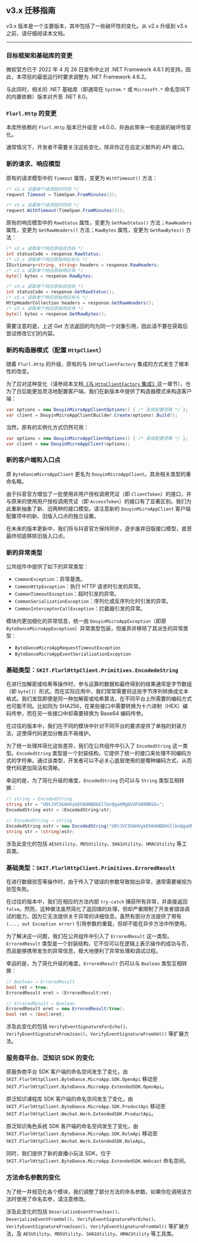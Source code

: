﻿## v3.x 迁移指南

v3.x 版本是一个主要版本，其中包括了一些破坏性的变化。从 v2.x 升级到 v3.x 之前，请仔细阅读本文档。

---

### 目标框架和基础库的变更

微软官方已于 2022 年 4 月 26 日宣布中止对 .NET Framework 4.6.1 的支持。因此，本项目的最低运行时要求调整为 .NET Framework 4.6.2。

与此同时，相关的 .NET 基础库（即通常在 `System.*` 或 `Microsoft.*` 命名空间下的内置依赖）版本对齐至 .NET 8.0。

### `Flurl.Http` 的变更

本库所依赖的 `Flurl.Http` 版本已升级至 v4.0.0，并由此带来一些底层的破坏性变化。

通常情况下，开发者不需要关注这些变化，除非你正在自定义额外的 API 接口。

### 新的请求、响应模型

原有的请求模型中的 `Timeout` 属性，变更为 `WithTimeout()` 方法：

```csharp
/* v2.x 设置单个请求超时时间 */
request.Timeout = TimeSpan.FromMinutes(2);

/* v3.x 设置单个请求超时时间 */
request.WithTimeout(TimeSpan.FromMinutes(2));
```

原有的响应模型中的 `RawStatus` 属性，变更为 `GetRawStatus()` 方法；`RawHeaders` 属性，变更为 `GetRawHeaders()` 方法；`RawBytes` 属性，变更为 `GetRawBytes()` 方法：

```csharp
/* v2.x 读取单个响应原始状态码 */
int statusCode = response.RawStatus;
/* v2.x 读取单个响应原始响应标头 */
IDictionary<string, string> headers = response.RawHeaders;
/* v2.x 读取单个响应原始响应体 */
byte[] bytes = response.RawBytes;

/* v3.x 读取单个响应原始状态码 */
int statusCode = response.GetRawStatus();
/* v3.x 读取单个响应原始响应标头 */
HttpHeaderCollection headers = response.GetRawHeaders();
/* v3.x 读取单个响应原始响应体 */
byte[] bytes = response.GetRawBytes();
```

需要注意的是，上述 Get 方法返回的均为同一个对象引用，因此请不要在获取后尝试修改它们的内容。

### 新的构造器模式（配置 `HttpClient`）

随着 `Flurl.Http` 的升级，原有的与 `IHttpClientFactory` 集成的方式发生了根本性的改变。

为了应对这种变化（请参阅本文档[《与 `HttpClientFactory` 集成》](./Advanced_HttpClientFactory.md)这一章节），也为了日后能更加灵活地配置客户端，我们在新版本中提供了构造器模式来构造客户端：

```csharp
var options = new DouyinMicroAppClientOptions() { /* 具体配置项略 */ };
var client = DouyinMicroAppClientBuilder.Create(options).Build();
```

当然，原有的实例化方式仍然可用：

```csharp
var options = new DouyinMicroAppClientOptions() { /* 具体配置项略 */ };
var client = new DouyinMicroAppClient(options);
```

### 新的客户端和入口点

原 `ByteDanceMicroAppClient` 更名为 `DouyinMicroAppClient`。其余相关类型的重命名略。

由于抖音官方增加了一批使用非用户授权调用凭证（即 `ClientToken`）的接口，并与原来的使用用户授权调用凭证（即 `AccessToken`）的接口有了显著区别。我们为此重新抽象了新、旧两种的接口模型。请注意新的 `DouyinMicroAppClient` 客户端配置项中的新、旧版入口点的独立设置。

在未来的版本更新中，我们将与抖音官方保持同步，逐步废弃旧版接口模型，直至最终彻底移除旧版入口点。

### 新的异常类型

公共组件中提供了如下的异常类型：

-   `CommonException`：异常基类。
-   `CommonHttpException`：执行 HTTP 请求时引发的异常。
-   `CommonTimeoutException`：超时引发的异常。
-   `CommonSerializationException`：序列化或反序列化时引发的异常。
-   `CommonInterceptorCallException`：拦截器引发的异常。

模块内更加细化的异常信息，统一由 `DouyinMicroAppException`（即原 `ByteDanceMicroAppException`）异常类型包装，但废弃并移除了其派生的异常类型：

-   `ByteDanceMicroAppRequestTimeoutException`
-   `ByteDanceMicroAppEventSerializationException`

### 基础类型：`SKIT.FlurlHttpClient.Primitives.EncodedeString`

在进行加解密或哈希等操作时，参与运算的数据和最终得到的结果通常是字节数组（即 `byte[]`）形式。而在实际应用中，我们常常需要将这些字节序列转换成文本格式。我们发现即便是同一种加解密或哈希算法，在不同平台上所需要的编码方式也可能不同。比如同为 SHA256，在某些接口中需要转换为十六进制（HEX）编码传参，而在另一些接口中却需要转换为 Base64 编码传参。

在过往的版本中，我们在不同的模块中针对不同平台的要求提供了单独的封装方法，这使得代码更加分散且不易维护。

为了统一处理并简化这些差异，我们在公共组件中引入了 `EncodedString` 这一类型。`EncodedString` 类型是一个封装结构，它提供了统一的接口来处理不同编码方式的字符串。通过该类型，开发者可以不必关心底层使用的是哪种编码方式，从而使代码更加简洁和清晰。

幸运的是，为了简化升级的难度，`EncodedString` 仍可以与 `String` 类型互相转换：

```csharp
// string → EncodedString
string str = "U0tJVC5GbHVybEh0dHBDbGllbnQgaXMgQVdFU09NRSE=";
EncodedString estr = (EncodedString)str;

// EncodedString → string
EncodedString estr = new EncodedString("U0tJVC5GbHVybEh0dHBDbGllbnQgaXMgQVdFU09NRSE=", EncodingKinds.Base64);
string str = (string)estr;
```

涉及此变化的包括 `AESUtility`、`MD5Utility`、`SHA1Utility`、`HMACUtility` 等工具类。

### 基础类型：`SKIT.FlurlHttpClient.Primitives.ErroredResult`

在进行数据验签等操作时，由于传入了错误的参数导致抛出异常，通常需要被视为验签失败。

在过往的版本中，我们在相应的方法内部 `try-catch` 捕获所有异常，并直接返回 `false`。然而，这种做法虽然简化了返回值的处理，但却严重限制了开发者错误调试的能力，因为它无法提供关于异常的详细信息。虽然有部分方法提供了带有 `(..., out Exception error)` 引用参数的重载，但却不能在异步方法中所使用。

为了解决这一问题，我们在公共组件中引入了 `ErroredResult` 这一类型。`ErroredResult` 类型是一个封装结构，它不仅可以在逻辑上表示操作的成功与否，而且能够携带发生的异常信息，极大地便利了异常处理和调试过程。

幸运的是，为了简化升级的难度，`ErroredResult` 仍可以与 `Boolean` 类型互相转换：

```csharp
// Boolean → ErroredResult
bool ret = true;
ErroredResult eret = (ErroredResult)ret;

// ErroredResult → Boolean
ErroredResult eret = new ErroredResult(true);
bool ret = (bool)eret;
```

涉及此变化的包括 `VerifyEventSignatureForEcho()`、`VerifyEventSignatureFromJson()`、`VerifyEventSignatureFromXml()` 等扩展方法。

### 服务商平台、泛知识 SDK 的变化

原服务商平台 SDK 客户端的命名空间发生了变化，由 `SKIT.FlurlHttpClient.ByteDance.MicroApp.SDK.OpenApi` 移动至 `SKIT.FlurlHttpClient.ByteDance.MicroApp.ExtendedSDK.OpenApi`。

原泛知识课程库 SDK 客户端的命名空间发生了变化，由 `SKIT.FlurlHttpClient.ByteDance.MicroApp.SDK.ProductApi` 移动至 `SKIT.FlurlHttpClient.Wechat.Work.ExtendedSDK.ProductApi`。

原泛知识角色系统 SDK 客户端的命名空间发生了变化，由 `SKIT.FlurlHttpClient.ByteDance.MicroApp.SDK.RoleApi` 移动至 `SKIT.FlurlHttpClient.Wechat.Work.ExtendedSDK.RoleApi`。

同时，我们提供了新的直播小玩法 SDK，位于 `SKIT.FlurlHttpClient.ByteDance.MicroApp.ExtendedSDK.Webcast` 命名空间。

### 方法命名参数的变化

为了统一并规范化各个模块，我们调整了部分方法的命名参数。如果你在调用该方法时使用了命名实参，请注意修改。

涉及此变化的包括 `DeserializeEventFromJson()`、`DeserializeEventFromXml()`、`VerifyEventSignatureForEcho()`、`VerifyEventSignatureFromJson()`、`VerifyEventSignatureFromXml()` 等扩展方法，及 `AESUtility`、`MD5Utility`、`SHA1Utility`、`HMACUtility` 等工具类。
